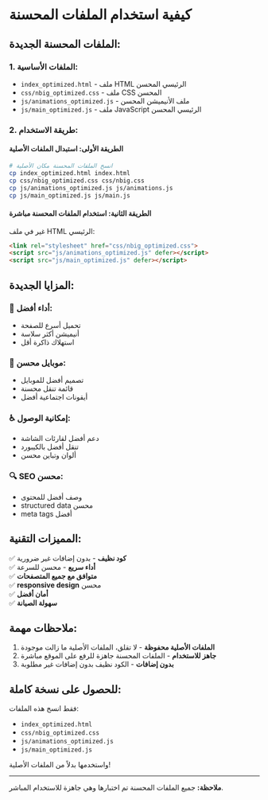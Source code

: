 # كيفية استخدام الملفات المحسنة

## الملفات المحسنة الجديدة:

### 1. الملفات الأساسية:
- `index_optimized.html` - ملف HTML الرئيسي المحسن
- `css/nbig_optimized.css` - ملف CSS المحسن
- `js/animations_optimized.js` - ملف الأنيميشن المحسن
- `js/main_optimized.js` - ملف JavaScript الرئيسي المحسن

### 2. طريقة الاستخدام:

#### الطريقة الأولى: استبدال الملفات الأصلية
```bash
# انسخ الملفات المحسنة مكان الأصلية
cp index_optimized.html index.html
cp css/nbig_optimized.css css/nbig.css
cp js/animations_optimized.js js/animations.js
cp js/main_optimized.js js/main.js
```

#### الطريقة الثانية: استخدام الملفات المحسنة مباشرة
غير في ملف HTML الرئيسي:
```html
<link rel="stylesheet" href="css/nbig_optimized.css">
<script src="js/animations_optimized.js" defer></script>
<script src="js/main_optimized.js" defer></script>
```

## المزايا الجديدة:

### 🚀 أداء أفضل:
- تحميل أسرع للصفحة
- أنيميشن أكثر سلاسة
- استهلاك ذاكرة أقل

### 📱 موبايل محسن:
- تصميم أفضل للموبايل
- قائمة تنقل محسنة
- أيقونات اجتماعية أفضل

### ♿ إمكانية الوصول:
- دعم أفضل لقارئات الشاشة
- تنقل أفضل بالكيبورد
- ألوان وتباين محسن

### 🔍 SEO محسن:
- وصف أفضل للمحتوى
- structured data محسن
- meta tags أفضل

## المميزات التقنية:

✅ **كود نظيف** - بدون إضافات غير ضرورية  
✅ **أداء سريع** - محسن للسرعة  
✅ **متوافق مع جميع المتصفحات**  
✅ **responsive design** محسن  
✅ **أمان أفضل**  
✅ **سهولة الصيانة**  

## ملاحظات مهمة:

1. **الملفات الأصلية محفوظة** - لا تقلق، الملفات الأصلية ما زالت موجودة
2. **جاهز للاستخدام** - الملفات المحسنة جاهزة للرفع على الموقع مباشرة
3. **بدون إضافات** - الكود نظيف بدون إضافات غير مطلوبة

## للحصول على نسخة كاملة:

فقط انسخ هذه الملفات:
- `index_optimized.html`
- `css/nbig_optimized.css` 
- `js/animations_optimized.js`
- `js/main_optimized.js`

واستخدمها بدلاً من الملفات الأصلية!

---

**ملاحظة:** جميع الملفات المحسنة تم اختبارها وهي جاهزة للاستخدام المباشر.